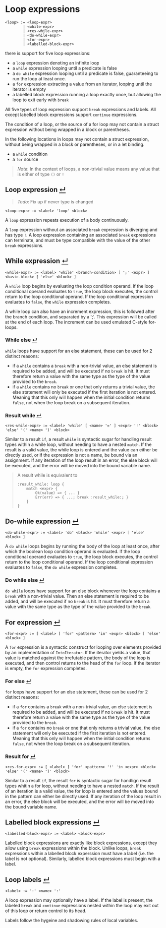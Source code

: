 # Loop expressions
```
<loop> := <loop-expr>
        | <while-expr>
        | <res-while-expr>
        | <do-while-expr>
        | <for-expr>
        | <labelled-block-expr>
```

there is support for five loop expressions:
- a `loop` expression denoting an infinite loop
- a `while` expression looping until a predicate is false
- a `do while` expression looping until a predicate is false, guaranteeing to run the loop at least once.
- a `for` expression extracting a value from an iterator, looping until the iterator is empty
- a labelled block expression running a loop exactly once, but allowing the loop to exit early with `break`

All five types of loop expression support `break` expressions and labels.
All except labelled block expressions support `continue` expressions.

The condition of a loop, or the source of a for loop may not contain a struct expression without being wrapped in a block or parentheses.

In the following locations in loops may not contain a struct expression, without being wrapped in a block or parentheses, or in a let binding.
- a `while` condition
- a `for` source

> _Note_: In the context of loops, a non-trivial value means any value that is either of type `()` or `!`

## Loop expression [↵](#loop-expressions)

> _Todo_: Fix up if never type is changed

```
<loop-expr> := <label> 'loop' <block>
```

A `loop` expression repeats execution of a body continuously.

A `loop` expression without an associated `break` expression is diverging and has type `!`.
A loop expression containing an associated `break` expressions can terminate, and must be type compatible with the value of the other `break` expressions.

## While expression [↵](#loop-expressions)

```
<while-expr> := <label> 'while' <branch-condition> [ ';' <expr> ] <basic-block> [ 'else' <block> ]
```

A `while` loop begins by evaluating the loop condition operand.
If the loop conditional operand evaluates to `true`, the loop block executes, the control return to the loop conditional operand.
If the loop conditional expression evaluates to `false`, the `while` expression completes.

A while loop can also have an increment expression, this is followed after the branch condition, and separated by a ';'.
This expression will be called at the end of each loop.
The increment can be used emulated C-style for-loops.

### While else [↵](#while-expression-)

`while` loops have support for an else statement, these can be used for 2 distinct reasons:
- if a `while` contains a `break` with a non-trivial value, an else statement is required to be added, and will be executed if no `break` is hit.
  It must therefore return a value with the same type as the type of the value provided to the `break`.
- if a `while` contains no `break` or one that only returns a trivial value, the else statement will only be executed if the first iteration is not entered.
  Meaning that this only will happen when the initial condition returns `false`, not when the loop break on a subsequent iteration.

### Result while [↵](#while-expression-)
```
<res-while-expr> := <label> 'while' [ <name> '=' ] <expr> '!' <block> 'else' '(' <name> ')' <block>
```

Similar to a result `if`, a result `while` is syntactic sugar for handling result types within a while loop, without needing to have a nested `match`.
If the result is a valid value, the while loop is entered and the value can either be directly used, or if the expression is not a name, be bound via an assignment.
If any iteration of the loop result in an error, the else block will be executed, and the error will be moved into the bound variable name.


> A result while is equivalent to
> ```
> :result_while: loop {
>     match <expr> {
>         Ok(value) => { ... }
>         Err(err) => { ...; break :result_while:; }
>     }
> }
> ```

## Do-while expression [↵](#loop-expressions)

```
<do-while-expr> := <label> 'do' <block> 'while' <expr> [ 'else' <block> ]
```

A `do while` loops begins by running the body of the loop at least once, after which the boolean loop condition operand is evaluated.
If the loop conditional operand evaluates to `true`, the loop block executes, the control return to the loop conditional operand.
If the loop conditional expression evaluates to `false`, the `do while` expression completes.

### Do while else [↵](#do-while-expression-)

`do while` loops have support for an else block whenever the loop contains a `break` with a non-trivial value.
Then an else statement is required to be added, and will be executed if no `break` is hit.
It must therefore return a value with the same type as the type of the value provided to the `break`.

## For expression [↵](#loop-expressions)

```
<for-expr> := [ <label> ] 'for' <pattern> 'in' <expr> <block> [ 'else' <block> ]
```

A `for` expression is a syntactic construct for looping over elements provided by an implementation of `IntoIterator`.
If the iterator yields a value, that value is matched against the irrefutable pattern, the body of the loop is executed, and then control returns to the head of the `for` loop.
If the iterator is empty, the `for` expression completes.

### For else [↵](#for-expression-)

`for` loops have support for an else statement, these can be used for 2 distinct reasons:
- if a `for` contains a `break` with a non-trivial value, an else statement is required to be added, and will be executed if no `break` is hit.
  It must therefore return a value with the same type as the type of the value provided to the `break`.
- if a `for` contains no `break` or one that only returns a trivial value, the else statement will only be executed if the first iteration is not entered.
  Meaning that this only will happen when the initial condition returns `false`, not when the loop break on a subsequent iteration.

### Result for [↵](#for-expression-)
```
<res-for-expr> := [ <label> ] 'for' <pattern> '!' 'in <expr> <block> 'else' '(' <name> ')' <block>
```

Similar to a result `if`, the result `for` is syntactic sugar for handlign resutl types whitin a for loop, without needing to have a nested `match`.
If the result of an iteration is a valid value, the for loop is entered and the values bound in the pattern can either be directly used.
If any iteration of the loop result in an error, the else block will be executed, and the error will be moved into the bound variable name.

## Labelled block expressions [↵](#loop-expressions)

```
<labelled-block-expr> := <label> <block-expr>
```

Labelled block expressions are exactly like block expressions, except they allow using `break` expressions within the block.
Unlike loops, `break` expressions within a labelled block experssion must have a label (i.e. the label is not optional).
Similarly, labelled block expressions must begin with a label.

## Loop labels [↵](#loop-expressions)

```
<label> := ':' <name> ':'
```

A loop expression may optionally have a label.
If the label is present, the labeled `break` and `continue` expressions nested within the loop may exit out of this loop or return control to its head.

Labels follow the hygeine and shadowing rules of local variables.
